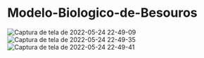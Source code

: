 # Modelo-Biologico-de-Besouros

![Captura de tela de 2022-05-24 22-49-09](https://user-images.githubusercontent.com/50125058/170161909-4d10a2ff-52a3-4f3e-b87d-96459eacfa15.png)
![Captura de tela de 2022-05-24 22-49-35](https://user-images.githubusercontent.com/50125058/170161939-8151cef2-2992-48ba-a52b-831ce6403506.png)
![Captura de tela de 2022-05-24 22-49-41](https://user-images.githubusercontent.com/50125058/170161949-e1441fb6-f2ae-4c86-aece-1b02f24a9f48.png)

